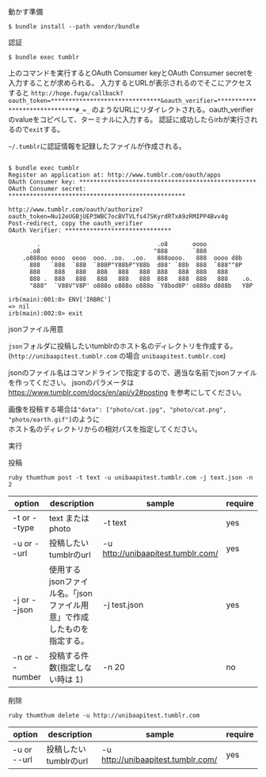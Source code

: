 動かす準備

    $ bundle install --path vendor/bundle

認証

    $ bundle exec tumblr

上のコマンドを実行するとOAuth Consumer keyとOAuth Consumer secretを入力することが求められる。
入力するとURLが表示されるのでそこにアクセスすると
`http://hoge.fuga/callback?oauth_token=*******************************&oauth_verifier=******************************#_=_`
のようなURLにリダイレクトされる。oauth_verifierのvalueをコピペして、ターミナルに入力する。
認証に成功したらirbが実行されるので`exit`する。

`~/.tumblr`に認証情報を記録したファイルが作成される。


```

$ bundle exec tumblr
Register an application at: http://www.tumblr.com/oauth/apps
OAuth Consumer key: **************************************************
OAuth Consumer secret: **************************************************

http://www.tumblr.com/oauth/authorize?oauth_token=Nu12eUGBjUEP3WBC7ocBVTVLfs47SKyrdRTxA9zRMIPP4Bvv4g
Post-redirect, copy the oauth_verifier
OAuth Verifier: ******************************

        .                                 .o8       oooo
      .o8                                "888       `888
    .o888oo oooo  oooo  ooo. .oo.  .oo.   888oooo.   888  oooo d8b
      888   `888  `888  `888P"Y88bP"Y88b  d88' `88b  888  `888""8P
      888    888   888   888   888   888  888   888  888   888
      888 .  888   888   888   888   888  888   888  888   888    .o.
      "888"  `V88V"V8P' o888o o888o o888o `Y8bod8P' o888o d888b   Y8P

irb(main):001:0> ENV['IRBRC']
=> nil
irb(main):002:0> exit

```

jsonファイル用意

`json`フォルダに投稿したいtumblrのホスト名のディレクトリを作成する。(`http://unibaapitest.tumblr.com` の場合 `unibaapitest.tumblr.com`)

jsonのファイル名はコマンドラインで指定するので、適当な名前でjsonファイルを作ってください。
jsonのパラメータは https://www.tumblr.com/docs/en/api/v2#posting を参考にしてください。

画像を投稿する場合は`"data": ["photo/cat.jpg", "photo/cat.png", "photo/earth.gif"]`のように  
ホスト名のディレクトリからの相対パスを指定してください。


実行

投稿

    ruby thumthum post -t text -u unibaapitest.tumblr.com -j text.json -n 2

| option   | description                                                        | sample       | require |
| --------- | ----------------------------------------------------------------- | ------------ | ------- |
| -t or --type | text または photo | -t text | yes |
| -u or --url | 投稿したいtumblrのurl | -u http://unibaapitest.tumblr.com/ | yes |
| -j or --json | 使用するjsonファイル名。「jsonファイル用意」で作成したものを指定する。 | -j test.json | yes |
| -n or --number | 投稿する件数(指定しない時は 1) | -n 20 | no |

削除

    ruby thumthum delete -u http://unibaapitest.tumblr.com

| option | description | sample | require |
| ------ | ------------ | ------ | -------- |
| -u or --url | 投稿したいtumblrのurl | -u http://unibaapitest.tumblr.com/ | yes |
